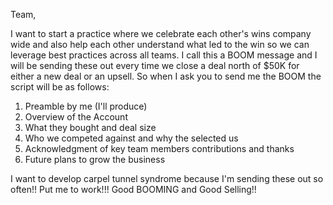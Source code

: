 Team,

I want to start a practice where we celebrate each other's wins company wide and also help each other understand what led to the win so we can leverage best practices across all teams. I call this a BOOM message and I will be sending these out every time we close a deal north of $50K for either a new deal or an upsell. So when I ask you to send me the BOOM the script will be as follows:

1. Preamble by me (I'll produce)
2. Overview of the Account
3. What they bought and deal size
4. Who we competed against and why the selected us
5. Acknowledgment of key team members contributions and thanks
6. Future plans to grow the business

I want to develop carpel tunnel syndrome because I'm sending these out so often!! Put me to work!!! Good BOOMING and Good Selling!!